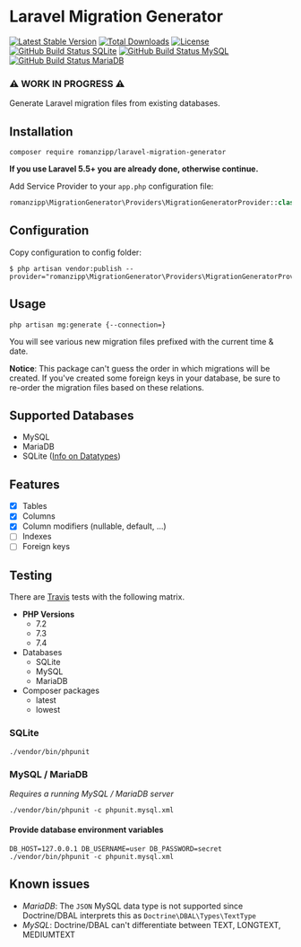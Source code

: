 # Laravel Migration Generator

[![Latest Stable Version](https://img.shields.io/packagist/v/romanzipp/laravel-migration-generator.svg?style=flat-square)](https://packagist.org/packages/romanzipp/laravel-migration-generator)
[![Total Downloads](https://img.shields.io/packagist/dt/romanzipp/laravel-migration-generator.svg?style=flat-square)](https://packagist.org/packages/romanzipp/laravel-migration-generator)
[![License](https://img.shields.io/packagist/l/romanzipp/laravel-migration-generator.svg?style=flat-square)](https://packagist.org/packages/romanzipp/laravel-migration-generator)
[![GitHub Build Status SQLite](https://img.shields.io/github/workflow/status/romanzipp/Laravel-Migration-Generator/Tests%20SQLite?style=flat-square&label=SQLite)](https://github.com/romanzipp/Laravel-Migration-Generator/actions)
[![GitHub Build Status MySQL](https://img.shields.io/github/workflow/status/romanzipp/Laravel-Migration-Generator/Tests%20MySQL?style=flat-square&label=MySQL)](https://github.com/romanzipp/Laravel-Migration-Generator/actions)
[![GitHub Build Status MariaDB](https://img.shields.io/github/workflow/status/romanzipp/Laravel-Migration-Generator/Tests%20MariaDB?style=flat-square&label=MariaDB)](https://github.com/romanzipp/Laravel-Migration-Generator/actions)

### ⚠️ **WORK IN PROGRESS** ⚠️

Generate Laravel migration files from existing databases.

## Installation

```
composer require romanzipp/laravel-migration-generator
```

**If you use Laravel 5.5+ you are already done, otherwise continue.**

Add Service Provider to your `app.php` configuration file:

```php
romanzipp\MigrationGenerator\Providers\MigrationGeneratorProvider::class,
```

## Configuration

Copy configuration to config folder:

```
$ php artisan vendor:publish --provider="romanzipp\MigrationGenerator\Providers\MigrationGeneratorProvider"
```

## Usage

```shell
php artisan mg:generate {--connection=}
```

You will see various new migration files prefixed with the current time & date.

**Notice**: This package can't guess the order in which migrations will be created. If you've created some foreign keys in your database, be sure to re-order the migration files based on these relations.

## Supported Databases

- MySQL
- MariaDB
- SQLite ([Info on Datatypes](https://www.sqlite.org/datatype3.html))

## Features

- [x] Tables
- [x] Columns
- [x] Column modifiers (nullable, default, ...)
- [ ] Indexes
- [ ] Foreign keys

## Testing

There are [Travis](https://travis-ci.org/romanzipp/Laravel-Migration-Generator) tests with the following matrix.

- **PHP Versions**
  - 7.2
  - 7.3
  - 7.4
- Databases
  - SQLite
  - MySQL
  - MariaDB
- Composer packages
  - latest
  - lowest

### SQLite

```
./vendor/bin/phpunit
```

### MySQL / MariaDB

*Requires a running MySQL / MariaDB server*

```
./vendor/bin/phpunit -c phpunit.mysql.xml
```

#### Provide database environment variables 

```
DB_HOST=127.0.0.1 DB_USERNAME=user DB_PASSWORD=secret ./vendor/bin/phpunit -c phpunit.mysql.xml
```

## Known issues

- *MariaDB*: The `JSON` MySQL data type is not supported since Doctrine/DBAL interprets this as `Doctrine\DBAL\Types\TextType`
- *MySQL*: Doctrine/DBAL can't differentiate between TEXT, LONGTEXT, MEDIUMTEXT
